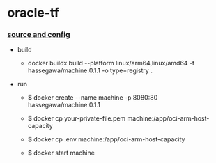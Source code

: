 # oracle-tf
### [source and config](https://github.com/hitrov/oci-arm-host-capacity)

* build
  * docker buildx build --platform linux/arm64,linux/amd64 -t hassegawa/machine:0.1.1 -o type=registry .

* run
  * $ docker create --name machine -p 8080:80 hassegawa/machine:0.1.1

  * $ docker cp your-private-file.pem machine:/app/oci-arm-host-capacity 
  * $ docker cp .env machine:/app/oci-arm-host-capacity 
  * $ docker start machine
